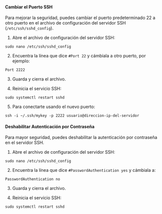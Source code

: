 #### Cambiar el Puerto SSH

Para mejorar la seguridad, puedes cambiar el puerto predeterminado 22 a otro puerto en el archivo de configuración del servidor SSH (`/etc/ssh/sshd_config`).

1. Abre el archivo de configuración del servidor SSH:

```
sudo nano /etc/ssh/sshd_config
```

2. Encuentra la línea que dice `#Port 22` y cámbiala a otro puerto, por ejemplo:

```
Port 2222
```

3. Guarda y cierra el archivo.
 
4. Reinicia el servicio SSH:

```
sudo systemctl restart sshd
```

5. Para conectarte usando el nuevo puerto:

```
ssh -i ~/.ssh/mykey -p 2222 usuario@direccion-ip-del-servidor
```

#### Deshabilitar Autenticación por Contraseña

Para mayor seguridad, puedes deshabilitar la autenticación por contraseña en el servidor SSH.

1. Abre el archivo de configuración del servidor SSH:

```
sudo nano /etc/ssh/sshd_config
```

2. Encuentra la línea que dice `#PasswordAuthentication yes` y cámbiala a:

```
PasswordAuthentication no
```

3. Guarda y cierra el archivo.
 
4.  Reinicia el servicio SSH:

```
sudo systemctl restart sshd
```

